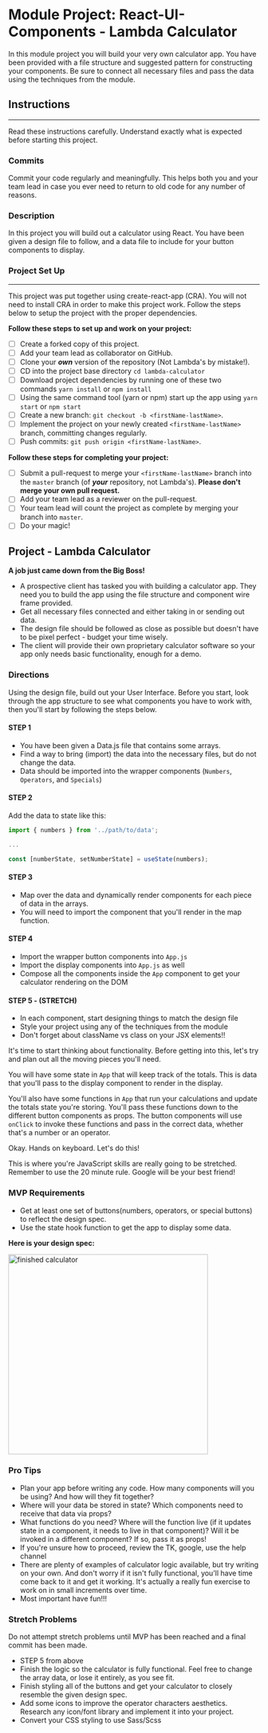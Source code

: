 # Module Project: React-UI-Components - Lambda Calculator

In this module project you will build your very own calculator app. You have been provided with a file structure and suggested pattern for constructing your components. Be sure to connect all necessary files and pass the data using the techniques from the module.

## Instructions

---

Read these instructions carefully. Understand exactly what is expected before starting this project.

### Commits

Commit your code regularly and meaningfully. This helps both you and your team lead in case you ever need to return to old code for any number of reasons.

### Description

In this project you will build out a calculator using React. You have been given a design file to follow, and a data file to include for your button components to display.

### Project Set Up

---

This project was put together using create-react-app (CRA). You will not need to install CRA in order to make this project work. Follow the steps below to setup the project with the proper dependencies.

**Follow these steps to set up and work on your project:**

-   [ ] Create a forked copy of this project.
-   [ ] Add your team lead as collaborator on GitHub.
-   [ ] Clone your ***own***   version of the repository (Not Lambda's by mistake!).
-   [ ] CD into the project base directory `cd lambda-calculator`
-   [ ] Download project dependencies by running one of these two commands `yarn install` or `npm install`
-   [ ] Using the same command tool (yarn or npm) start up the app using `yarn start` or `npm start`
-   [ ] Create a new branch: `git checkout -b <firstName-lastName>`.
-   [ ] Implement the project on your newly created `<firstName-lastName>` branch, committing changes regularly.
-   [ ] Push commits: `git push origin <firstName-lastName>`.

**Follow these steps for completing your project:**

-   [ ] Submit a pull-request to merge your `<firstName-lastName>` branch into the `master` branch (of ***your***   repository, not Lambda's). **Please don't merge your own pull request.**
-   [ ] Add your team lead as a reviewer on the pull-request.
-   [ ] Your team lead will count the project as complete by merging your branch into `master`.
-   [ ] Do your magic!

## Project - Lambda Calculator

**A job just came down from the Big Boss!**

-   A prospective client has tasked you with building a calculator app. They need you to build the app using the file structure and component wire frame provided.
-   Get all necessary files connected and either taking in or sending out data.
-   The design file should be followed as close as possible but doesn't have to be pixel perfect - budget your time wisely.
-   The client will provide their own proprietary calculator software so your app only needs basic functionality, enough for a demo.

### Directions

Using the design file, build out your User Interface. Before you start, look through the app structure to see what components you have to work with, then you'll start by following the steps below.

#### STEP 1

-   You have been given a Data.js file that contains some arrays.
-   Find a way to bring (import) the data into the necessary files, but do not change the data.
-   Data should be imported into the wrapper components (`Numbers`, `Operators`, and `Specials`)

#### STEP 2

Add the data to state like this:

```js
import { numbers } from '../path/to/data';

...

const [numberState, setNumberState] = useState(numbers);
```

#### STEP 3

-   Map over the data and dynamically render components for each piece of data in the arrays.
-   You will need to import the component that you'll render in the map function.

#### STEP 4

-   Import the wrapper button components into `App.js`
-   Import the display components into `App.js` as well
-   Compose all the components inside the `App` component to get your calculator rendering on the DOM

#### STEP 5 - (STRETCH)

-   In each component, start designing things to match the design file
-   Style your project using any of the techniques from the module
-   Don't forget about className vs class on your JSX elements!!

It's time to start thinking about functionality. Before getting into this, let's try and plan out all the moving pieces you'll need.

You will have some state in `App` that will keep track of the totals. This is data that you'll pass to the display component to render in the display.

You'll also have some functions in `App` that run your calculations and update the totals state you're storing. You'll pass these functions down to the different button components as props. The button components will use `onClick` to invoke these functions and pass in the correct data, whether that's a number or an operator.

Okay. Hands on keyboard. Let's do this!

This is where you're JavaScript skills are really going to be stretched. Remember to use the 20 minute rule. Google will be your best friend!

### MVP Requirements

-   Get at least one set of buttons(numbers, operators, or special buttons) to reflect the design spec.
-   Use the state hook function to get the app to display some data.

**Here is your design spec:**

<img src="https://tk-assets.lambdaschool.com/67a0a891-ba8c-429e-8d33-bc9e5b9f4e7c_ScreenShot2019-07-02at5.16.56PM.png" alt="finished calculator" width="400px" />

### Pro Tips

-   Plan your app before writing any code. How many components will you be using? And how will they fit together?
-   Where will your data be stored in state? Which components need to receive that data via props?
-   What functions do you need? Where will the function live (if it updates state in a component, it needs to live in that component)? Will it be invoked in a different component? If so, pass it as props!
-   If you're unsure how to proceed, review the TK, google, use the help channel
-   There are plenty of examples of calculator logic available, but try writing on your own. And don't worry if it isn't fully functional, you'll have time come back to it and get it working. It's actually a really fun exercise to work on in small increments over time.
-   Most important have fun!!!

### Stretch Problems

Do not attempt stretch problems until MVP has been reached and a final commit has been made.

-   STEP 5 from above
-   Finish the logic so the calculator is fully functional. Feel free to change the array data, or lose it entirely, as you see fit.
-   Finish styling all of the buttons and get your calculator to closely resemble the given design spec. 
-   Add some icons to improve the operator characters aesthetics. Research any icon/font library and implement it into your project.
-   Convert your CSS styling to use Sass/Scss
